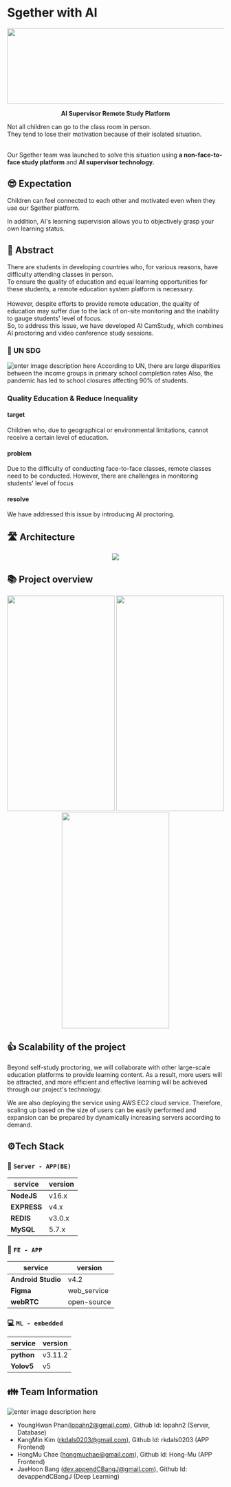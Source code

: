 

# Sgether with AI

  

<p  align="center">
<img  width="1000px"  height = "175px"  src="https://user-images.githubusercontent.com/111236793/212054463-d4fd811f-6622-4b2b-8393-8bdbb8897077.png"/>
</p>

 <p  align="center"><b>AI Supervisor Remote Study Platform</b></p>

Not all children can go to the class room in person.  
They tend to lose their motivation because of  their isolated situation.  
<br>

Our Sgether team was launched to solve this situation using **a non-face-to-face study platform** and **AI supervisor technology.**

 
## 😎 Expectation 
Children can feel connected to each other and motivated even when they use our Sgether platform.  

In addition, AI's learning supervision allows you to objectively grasp your own learning status.

## 📄 Abstract


There are students in developing countries who, for various reasons, have difficulty attending classes in person.
<br>
To ensure the quality of education and equal learning opportunities for these students, a remote education system platform is necessary. 
<br>  
However, despite efforts to provide remote education, the quality of education may suffer due to the lack of on-site monitoring and the inability to gauge students' level of focus.
<br>
So, to address this issue, we have developed AI CamStudy, which combines AI proctoring and video conference study sessions.
  
### 📄 UN SDG
![enter image description here](https://user-images.githubusercontent.com/111236793/229104885-08f072f1-83ad-4603-9bd4-bed9f79638bf.png)
According to UN, there are large disparities between the income groups in primary school completion rates Also, the pandemic has led to school closures affecting 90% of students.

### Quality Education & Reduce Inequality

#### target
Children who, due to geographical or environmental limitations, cannot receive a certain level of education.
#### problem
Due to the difficulty of conducting face-to-face classes, remote classes need to be conducted. However, there are challenges in monitoring students' level of focus
#### resolve
We have addressed this issue by introducing AI proctoring.

## 🛣 Architecture
<p  align="center">
<img src="https://user-images.githubusercontent.com/111236793/229113399-f41dcb49-399a-4b51-8140-ff66b628ce75.png"/>
</p>


## 📚 Project overview
<p  align="center">
<img width = "250px" height = "500px" src="https://user-images.githubusercontent.com/76484900/227690312-6296bc19-ab94-418b-ac83-76dc9fdfb836.png"/>
<img width = "250px" height = "500px" src="https://user-images.githubusercontent.com/76484900/227690317-f8f6294e-3d75-4ba4-8a95-1464a2609397.png"/>
<img width = "250px" height = "500px" src="https://user-images.githubusercontent.com/76484900/227690318-78d17535-1bae-4940-bb0f-5b8bda74ab26.png"/>
</p>


##  👍 Scalability of the project
Beyond self-study proctoring, we will collaborate with other large-scale education platforms to provide learning content. As a result, more users will be attracted, and more efficient and effective learning will be achieved through our project's technology.

We are also deploying the service using AWS EC2 cloud service. Therefore, scaling up based on the size of users can be easily performed and expansion can be prepared by dynamically increasing servers according to demand.



 

## ⚙️Tech Stack


### 🚏 `Server - APP(BE)`

|service|version|
|--|--|
|**NodeJS**|v16.x|
|**EXPRESS**|v4.x|
|**REDIS**|v3.0.x|
|**MySQL**|5.7.x|

  

### 📱 `FE - APP`

|service|version|
|--|--|
|**Android Studio**|v4.2|
|**Figma**|web_service|
|**webRTC**|open-source|

  

### 💻 `ML - embedded`

|service|version|
|--|--|
|**python**|v3.11.2|
|**Yolov5**|v5|

  


## 👪 Team Information
![enter image description here](https://user-images.githubusercontent.com/111236793/229105497-637d9283-f492-466e-ba76-4351eda3db79.png)

- YoungHwan Phan(lopahn2@gmail.com), Github Id: lopahn2 (Server, Database)
- KangMin Kim (rkdals0203@gmail.com), Github Id: rkdals0203 (APP Frontend)
- HongMu Chae (hongmuchae@gmail.com), Github Id: Hong-Mu (APP Frontend)
- JaeHoon Bang (dev.appendCBangJ@gmail.com), Github Id: devappendCBangJ (Deep Learning)
